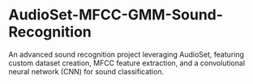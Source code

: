 # AudioSet-MFCC-GMM-Sound-Recognition
An advanced sound recognition project leveraging AudioSet, featuring custom dataset creation, MFCC feature extraction, and a convolutional neural network (CNN) for sound classification.
